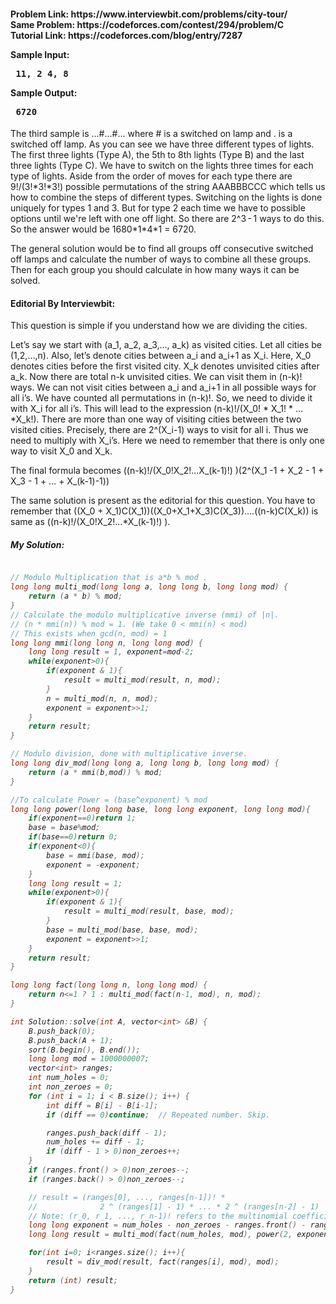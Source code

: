 <h4>
Problem Link: https://www.interviewbit.com/problems/city-tour/</br>
Same Problem: https://codeforces.com/contest/294/problem/C</br>
Tutorial Link: https://codeforces.com/blog/entry/7287</br>

Sample Input:<pre>
11, 2
4, 8
</pre>
Sample Output:<pre>
6720
</pre>
</h4>
The third sample is ...#...#... where # is a switched on lamp and . is a switched off lamp. As you can see we have three different types of lights. 
The first three lights (Type A), the 5th to 8th lights (Type B) and the last three lights (Type C). We have to switch on the lights three times for each type of lights. 
Aside from the order of moves for each type there are 9!/(3!*3!*3!) possible permutations of the string AAABBBCCC which tells us how to combine the steps of different types. 
Switching on the lights is done uniquely for types 1 and 3. But for type 2 each time we have to possible options until we're left with one off light. 
So there are 2^3 - 1 ways to do this. So the answer would be 1680*1*4*1 = 6720.

The general solution would be to find all groups off consecutive switched off lamps and calculate the number of ways to combine all these groups. 
Then for each group you should calculate in how many ways it can be solved.

<h4>Editorial By Interviewbit:</h4>
This question is simple if you understand how we are dividing the cities.

Let’s say we start with (a_1, a_2, a_3,…, a_k) as visited cities. Let all cities be (1,2,…,n). Also, let’s denote cities between a_i and a_i+1 as X_i. 
Here, X_0 denotes cities before the first visited city. X_k denotes unvisited cities after a_k.
Now there are total n-k unvisited cities. We can visit them in (n-k)! ways.
We can not visit cities between a_i and a_i+1 in all possible ways for all i’s. We have counted all permutations in (n-k)!. So, we need to divide it with X_i for all i’s.
This will lead to the expression (n-k)!/(X_0! * X_1! * … *X_k!).
There are more than one way of visiting cities between the two visited cities. Precisely, there are 2^(X_i-1) ways to visit for all i. Thus we need to multiply with X_i’s.
Here we need to remember that there is only one way to visit X_0 and X_k.

The final formula becomes ((n-k)!/(X_0!X_2!…X_(k-1)!) )(2^(X_1 -1 + X_2 - 1 + X_3 - 1 + … + X_(k-1)-1))

The same solution is present as the editorial for this question. You have to remember that ((X_0 + X_1)C(X_1))((X_0+X_1+X_3)C(X_3))….((n-k)C(X_k)) is 
same as ((n-k)!/(X_0!X_2!…*X_(k-1)!) ).

<h5>My Solution:</h5>
<h6>
    
```cpp

// Modulo Multiplication that is a*b % mod .
long long multi_mod(long long a, long long b, long long mod) {
    return (a * b) % mod;
}
// Calculate the modulo multiplicative inverse (mmi) of |n|.
// (n * mmi(n)) % mod = 1. (We take 0 < mmi(n) < mod)
// This exists when gcd(n, mod) = 1
long long mmi(long long n, long long mod) {
    long long result = 1, exponent=mod-2;
    while(exponent>0){
        if(exponent & 1){
            result = multi_mod(result, n, mod);
        }
        n = multi_mod(n, n, mod);
        exponent = exponent>>1;
    }
    return result;
}

// Modulo division, done with multiplicative inverse.
long long div_mod(long long a, long long b, long long mod) {
    return (a * mmi(b,mod)) % mod;
}

//To calculate Power = (base^exponent) % mod
long long power(long long base, long long exponent, long long mod){
    if(exponent==0)return 1;
    base = base%mod;
    if(base==0)return 0;
    if(exponent<0){
        base = mmi(base, mod);
        exponent = -exponent;
    }
    long long result = 1;
    while(exponent>0){
        if(exponent & 1){
            result = multi_mod(result, base, mod);
        }
        base = multi_mod(base, base, mod);
        exponent = exponent>>1;
    }
    return result;
}

long long fact(long long n, long long mod) {
    return n<=1 ? 1 : multi_mod(fact(n-1, mod), n, mod);
}

int Solution::solve(int A, vector<int> &B) {
    B.push_back(0);
    B.push_back(A + 1);
    sort(B.begin(), B.end());
    long long mod = 1000000007;
    vector<int> ranges;
    int num_holes = 0;
    int non_zeroes = 0;
    for (int i = 1; i < B.size(); i++) {
        int diff = B[i] - B[i-1];
        if (diff == 0)continue;  // Repeated number. Skip.

        ranges.push_back(diff - 1);
        num_holes += diff - 1;
        if (diff - 1 > 0)non_zeroes++;
    }
    if (ranges.front() > 0)non_zeroes--;
    if (ranges.back() > 0)non_zeroes--;

    // result = (ranges[0], ..., ranges[n-1])! * 
    //              2 ^ (ranges[1] - 1) * ... * 2 ^ (ranges[n-2] - 1)
    // Note: (r_0, r_1, ..., r_n-1)! refers to the multinomial coefficient.
    long long exponent = num_holes - non_zeroes - ranges.front() - ranges.back();
    long long result = multi_mod(fact(num_holes, mod), power(2, exponent, mod), mod);

    for(int i=0; i<ranges.size(); i++){
        result = div_mod(result, fact(ranges[i], mod), mod);
    }
    return (int) result;
}

```


